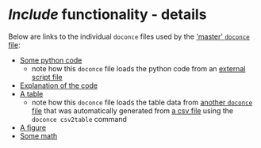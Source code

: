 # *Include* functionality - details

Below are links to the individual `doconce` files used by the ['master' `doconce` file](include1.do.txt):

* [Some python code](do_files/code1_nocode.do.txt)
  * note how this `doconce` file loads the python code from an [external script file](../code/code1.py)
* [Explanation of the code](do_files/explain1.do.txt)
* [A table](do_files/table1_nodata.do.txt)
  * note how this `doconce` file loads the table data from [another `doconce` file](do_files/exp_growth.table.do.txt) that was automatically generated from [a csv file](../data/exp_growth.csv) using the `doconce csv2table` command
* [A figure](do_files/figure1.do.txt)
* [Some math](do_files/figure1.do.txt)
